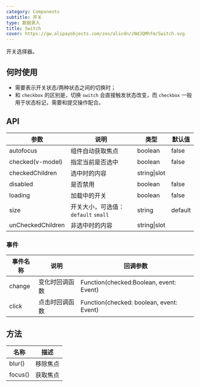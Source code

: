 ```yaml
---
category: Components
subtitle: 开关
type: 数据录入
title: Switch
cover: https://gw.alipayobjects.com/zos/alicdn/zNdJQMhfm/Switch.svg
---
```


开关选择器。

## 何时使用

- 需要表示开关状态/两种状态之间的切换时；
- 和 `checkbox` 的区别是，切换 `switch` 会直接触发状态改变，而 `checkbox` 一般用于状态标记，需要和提交操作配合。

## API

| 参数              | 说明                                | 类型         | 默认值  |
| ----------------- | ----------------------------------- | ------------ | ------- |
| autofocus         | 组件自动获取焦点                    | boolean      | false   |
| checked(v-model)  | 指定当前是否选中                    | boolean      | false   |
| checkedChildren   | 选中时的内容                        | string\|slot |         |
| disabled          | 是否禁用                            | boolean      | false   |
| loading           | 加载中的开关                        | boolean      | false   |
| size              | 开关大小，可选值：`default` `small` | string       | default |
| unCheckedChildren | 非选中时的内容                      | string\|slot |         |

### 事件

| 事件名称 | 说明           | 回调参数                                 |
| -------- | -------------- | ---------------------------------------- |
| change   | 变化时回调函数 | Function(checked:Boolean, event: Event)  |
| click    | 点击时回调函数 | Function(checked: boolean, event: Event) |  |

## 方法

| 名称    | 描述     |
| ------- | -------- |
| blur()  | 移除焦点 |
| focus() | 获取焦点 |
